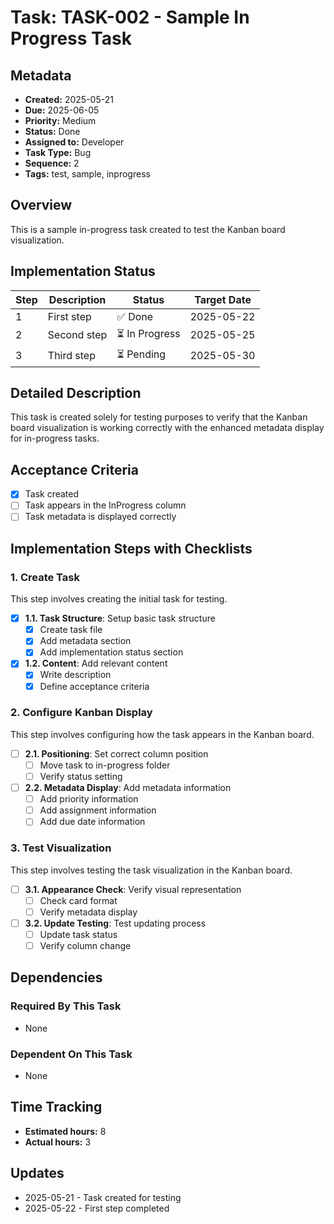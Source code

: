 # Task: TASK-002 - Sample In Progress Task

## Metadata
- **Created:** 2025-05-21
- **Due:** 2025-06-05
- **Priority:** Medium
- **Status:** Done
- **Assigned to:** Developer
- **Task Type:** Bug
- **Sequence:** 2
- **Tags:** test, sample, inprogress

## Overview
This is a sample in-progress task created to test the Kanban board visualization.

## Implementation Status

| Step | Description | Status | Target Date |
|------|-------------|--------|-------------|
| 1 | First step | ✅ Done | 2025-05-22 |
| 2 | Second step | ⏳ In Progress | 2025-05-25 |
| 3 | Third step | ⏳ Pending | 2025-05-30 |

## Detailed Description
This task is created solely for testing purposes to verify that the Kanban board visualization is working correctly with the enhanced metadata display for in-progress tasks.

## Acceptance Criteria
- [x] Task created
- [ ] Task appears in the InProgress column
- [ ] Task metadata is displayed correctly

## Implementation Steps with Checklists

### 1. Create Task
This step involves creating the initial task for testing.
- [x] **1.1. Task Structure**: Setup basic task structure
  - [x] Create task file
  - [x] Add metadata section
  - [x] Add implementation status section
- [x] **1.2. Content**: Add relevant content
  - [x] Write description
  - [x] Define acceptance criteria

### 2. Configure Kanban Display
This step involves configuring how the task appears in the Kanban board.
- [ ] **2.1. Positioning**: Set correct column position
  - [ ] Move task to in-progress folder
  - [ ] Verify status setting
- [ ] **2.2. Metadata Display**: Add metadata information
  - [ ] Add priority information
  - [ ] Add assignment information
  - [ ] Add due date information

### 3. Test Visualization
This step involves testing the task visualization in the Kanban board.
- [ ] **3.1. Appearance Check**: Verify visual representation
  - [ ] Check card format
  - [ ] Verify metadata display
- [ ] **3.2. Update Testing**: Test updating process
  - [ ] Update task status
  - [ ] Verify column change

## Dependencies
### Required By This Task
- None

### Dependent On This Task
- None

## Time Tracking
- **Estimated hours:** 8
- **Actual hours:** 3

## Updates
- 2025-05-21 - Task created for testing
- 2025-05-22 - First step completed

